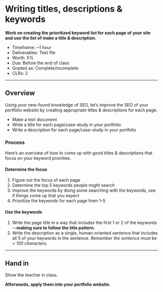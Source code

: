 # Writing titles, descriptions & keywords

**Work on creating the prioritized keyword list for each page of your site and use the list of make a title & description.**

- Timeframe: ~1 hour
- Deliverables: Text file
- Worth: 5%
- Due: Before the end of class
- Graded as: Complete/incomplete
- CLRs: 2

---

## Overview

Using your new-found knowledge of SEO, let’s improve the SEO of your portfolio website by creating appropriate titles & descriptions for each page.

- Make a text document
- Write a title for each page/case-study in your portfolio
- Write a description for each page/case-study in your portfolio

### Process

Here’s an overview of how to come up with good titles & descriptions that focus on your keyword priorities.

#### Determine the focus

1. Figure out the focus of each page
2. Determine the top 5 keywords people might search
3. Improve the keywords by doing some searching with the keywords, see if things come up that you expect
4. Prioritize the keywords for each page from 1–5

#### Use the keywords

1. Write the page title in a way that includes the first 1 or 2 of the keywords—**making sure to follow the title pattern.**
2. Write the description as a single, human-oriented sentence that includes all 5 of your keywords in the sentence. _Remember the sentence must be < 150 characters._

---

## Hand in

Show the teacher in class.

**Afterwards, apply them into your portfolio website.**

